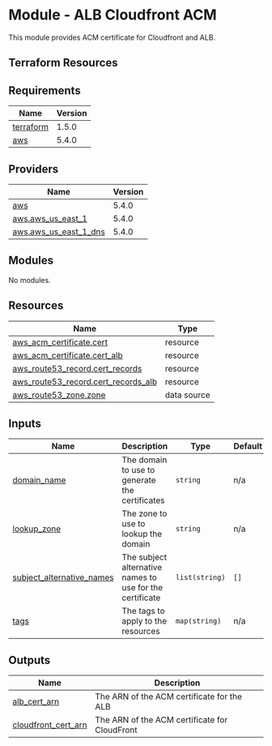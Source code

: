 # Module - ALB Cloudfront ACM

This module provides ACM certificate for Cloudfront and ALB.

## Terraform Resources

<!-- BEGIN_TF_DOCS -->
## Requirements

| Name | Version |
|------|---------|
| <a name="requirement_terraform"></a> [terraform](#requirement\_terraform) | 1.5.0 |
| <a name="requirement_aws"></a> [aws](#requirement\_aws) | 5.4.0 |

## Providers

| Name | Version |
|------|---------|
| <a name="provider_aws"></a> [aws](#provider\_aws) | 5.4.0 |
| <a name="provider_aws.aws_us_east_1"></a> [aws.aws\_us\_east\_1](#provider\_aws.aws\_us\_east\_1) | 5.4.0 |
| <a name="provider_aws.aws_us_east_1_dns"></a> [aws.aws\_us\_east\_1\_dns](#provider\_aws.aws\_us\_east\_1\_dns) | 5.4.0 |

## Modules

No modules.

## Resources

| Name | Type |
|------|------|
| [aws_acm_certificate.cert](https://registry.terraform.io/providers/hashicorp/aws/5.4.0/docs/resources/acm_certificate) | resource |
| [aws_acm_certificate.cert_alb](https://registry.terraform.io/providers/hashicorp/aws/5.4.0/docs/resources/acm_certificate) | resource |
| [aws_route53_record.cert_records](https://registry.terraform.io/providers/hashicorp/aws/5.4.0/docs/resources/route53_record) | resource |
| [aws_route53_record.cert_records_alb](https://registry.terraform.io/providers/hashicorp/aws/5.4.0/docs/resources/route53_record) | resource |
| [aws_route53_zone.zone](https://registry.terraform.io/providers/hashicorp/aws/5.4.0/docs/data-sources/route53_zone) | data source |

## Inputs

| Name | Description | Type | Default | Required |
|------|-------------|------|---------|:--------:|
| <a name="input_domain_name"></a> [domain\_name](#input\_domain\_name) | The domain to use to generate the certificates | `string` | n/a | yes |
| <a name="input_lookup_zone"></a> [lookup\_zone](#input\_lookup\_zone) | The zone to use to lookup the domain | `string` | n/a | yes |
| <a name="input_subject_alternative_names"></a> [subject\_alternative\_names](#input\_subject\_alternative\_names) | The subject alternative names to use for the certificate | `list(string)` | `[]` | no |
| <a name="input_tags"></a> [tags](#input\_tags) | The tags to apply to the resources | `map(string)` | n/a | yes |

## Outputs

| Name | Description |
|------|-------------|
| <a name="output_alb_cert_arn"></a> [alb\_cert\_arn](#output\_alb\_cert\_arn) | The ARN of the ACM certificate for the ALB |
| <a name="output_cloudfront_cert_arn"></a> [cloudfront\_cert\_arn](#output\_cloudfront\_cert\_arn) | The ARN of the ACM certificate for CloudFront |
<!-- END_TF_DOCS -->
